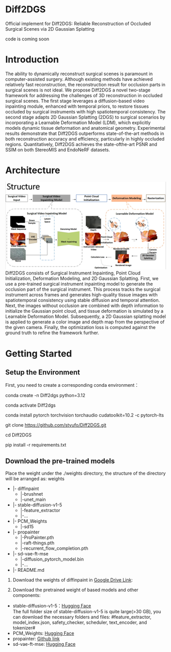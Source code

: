 # Diff2DGS
Official implement for Diff2DGS: Reliable Reconstruction of Occluded Surgical Scenes via 2D Gaussian Splatting


code is coming soon

# Introduction
The ability to dynamically reconstruct surgical scenes is paramount in computer-assisted surgery. Although existing methods have achieved relatively fast reconstruction, the reconstruction result for occlusion parts in surgical scenes is not ideal. We propose Diff2DGS a novel two-stage framework for addressing the challenges of 3D reconstruction in occluded surgical scenes. The first stage leverages a diffusion-based video inpainting module, enhanced with temporal priors, to restore tissues occluded by surgical instruments with high spatiotemporal consistency. The second stage adapts 2D Gaussian Splatting (2DGS) to surgical scenarios by incorporating a Learnable Deformation Model (LDM), which explicitly models dynamic tissue deformation and anatomical geometry. Experimental results demonstrate that Diff2DGS outperforms state-of-the-art methods in both reconstruction accuracy and efficiency, particularly in
 highly occluded regions. Quantitatively, Diff2DGS achieves the state-ofthe-art PSNR and SSIM on both StereoMIS and EndoNeRF datasets.

 # Architecture
![GitHub Logo](https://github.com/styufo/Diff2DGS/blob/main/arti.png)
Diff2DGS consists of Surgical Instrument Inpainting, Point Cloud Initialization, Deformation Modeling, and 2D Gaussian Splatting. First, we use a pre-trained surgical instrument inpainting model to generate the occlusion part of the surgical instrument. This process tracks the surgical instrument across frames and generates high-quality tissue images with spatiotemporal consistency using stable diffusion and temporal attention. Next, the images without occlusion are combined with depth information to initialize the Gaussian point cloud, and tissue deformation is simulated by a Learnable Deformation Model. Subsequently, a 2D Gaussian splatting model is applied to generate a color image and depth map from the perspective of the given camera. Finally, the optimization loss is computed against the ground truth to refine the framework further.

# Getting Started
## Setup the Environment
First, you need to create a corresponding conda environment：

conda create -n Diff2dgs python=3.12

conda activate Diff2dgs

conda install pytorch torchvision torchaudio cudatoolkit=10.2 -c pytorch-lts

git clone https://github.com/styufo/Diff2DGS.git

cd Diff2DGS

pip install -r requirements.txt

## Download the pre-trained models
Place the weight under the ./weights directory, the structure of the directory will be arranged as:
weights
 
- |- diffinpaint
  - |-brushnet
  - |-unet_main
- |- stable-diffusion-v1-5
  - |-feature_extractor
  - |-...
- |- PCM_Weights
  - |-sd15  
- |- propainter
  - |-ProPainter.pth
  - |-raft-things.pth
  - |-recurrent_flow_completion.pth
- |- sd-vae-ft-mse
  - |-diffusion_pytorch_model.bin
  - |-...
- |- README.md


1. Download the weights of diffinpaint in [Google Drive Link](https://drive.google.com/drive/folders/1TZPRpgjMtV274dyqo3XBy_0PB93upHSy?usp=sharing):

2. Download the pretrained weight of based models and other components:
* stable-diffusion-v1-5：[Hugging Face](https://huggingface.co/stable-diffusion-v1-5/stable-diffusion-v1-5/tree/main)  
  The full folder size of stable-diffusion-v1-5 is quite large(>30 GB), you can download the necessary folders and files: #feature_extractor, model_index.json, safety_checker, scheduler, text_encoder, and tokenizer#
* PCM_Weights: [Hugging Face](https://huggingface.co/wangfuyun/PCM_Weights)
* propainter: [Github link](https://github.com/sczhou/ProPainter/releases/tag/v0.1.0)
* sd-vae-ft-mse: [Hugging Face](https://huggingface.co/stabilityai/sd-vae-ft-mse/tree/main)

